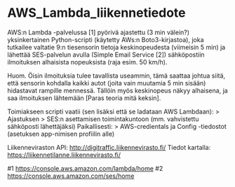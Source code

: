 # AWS_Lambda_liikennetiedote

AWS:n Lambda -palvelussa [1] pyörivä ajastettu (3 min välein?) yksinkertainen Python-scripti
(käytetty AWs:n Boto3-kirjastoa), joka tutkailee valtatie 9:n tiesensorin tietoja keskinopeudesta (viimeisin 5 min)
ja lähettää SES-palvelun avulla (Simple Email Service [2]) sähköpostiin ilmoituksen alhaisista nopeuksista (raja esim. 50 km/h).

Huom. Öisin ilmoituksia tulee tavallista useammin, tämä saattaa johtua siitä, että sensorin kohdalla 
kaikki autot (joita vain muutamia 5 min sisään) hidastavat rampille mennessä. Tällöin myös keskinopeus 
näkyy alhaisena, ja saa ilmoituksen lähtemään [Paras teoria mitä keksin].

Toimiakseen scripti vaatii (sen lisäksi että se ladataan AWS Lambdaan):
    > Ajastuksen
    > SES:n asettamisen toimintakuntoon (mm. vahvistettu sähköposti lähettäjäksi)
Paikallisesti:
    > AWS-credientals ja Config -tiedostot (asetuksen app-nimisen profiilin alle)

Liikenneviraston API: 
http://digitraffic.liikennevirasto.fi/
Tiedot kartalla: https://liikennetilanne.liikennevirasto.fi/

#1 https://console.aws.amazon.com/lambda/home
#2 https://console.aws.amazon.com/ses/home